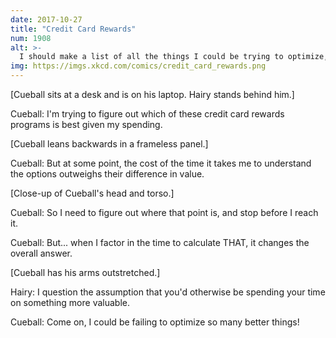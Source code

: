 ```yaml
---
date: 2017-10-27
title: "Credit Card Rewards"
num: 1908
alt: >-
  I should make a list of all the things I could be trying to optimize, prioritized by ... well, I guess there are a few different variables I could use. I'll create a spreadsheet ...
img: https://imgs.xkcd.com/comics/credit_card_rewards.png
---
```

[Cueball sits at a desk and is on his laptop. Hairy stands behind him.]

Cueball: I'm trying to figure out which of these credit card rewards programs is best given my spending.

[Cueball leans backwards in a frameless panel.]

Cueball: But at some point, the cost of the time it takes me to understand the options outweighs their difference in value.

[Close-up of Cueball's head and torso.]

Cueball: So I need to figure out where that point is, and stop before I reach it.

Cueball: But... when I factor in the time to calculate THAT, it changes the overall answer.

[Cueball has his arms outstretched.]

Hairy: I question the assumption that you'd otherwise be spending your time on something more valuable.

Cueball: Come on, I could be failing to optimize so many better things!